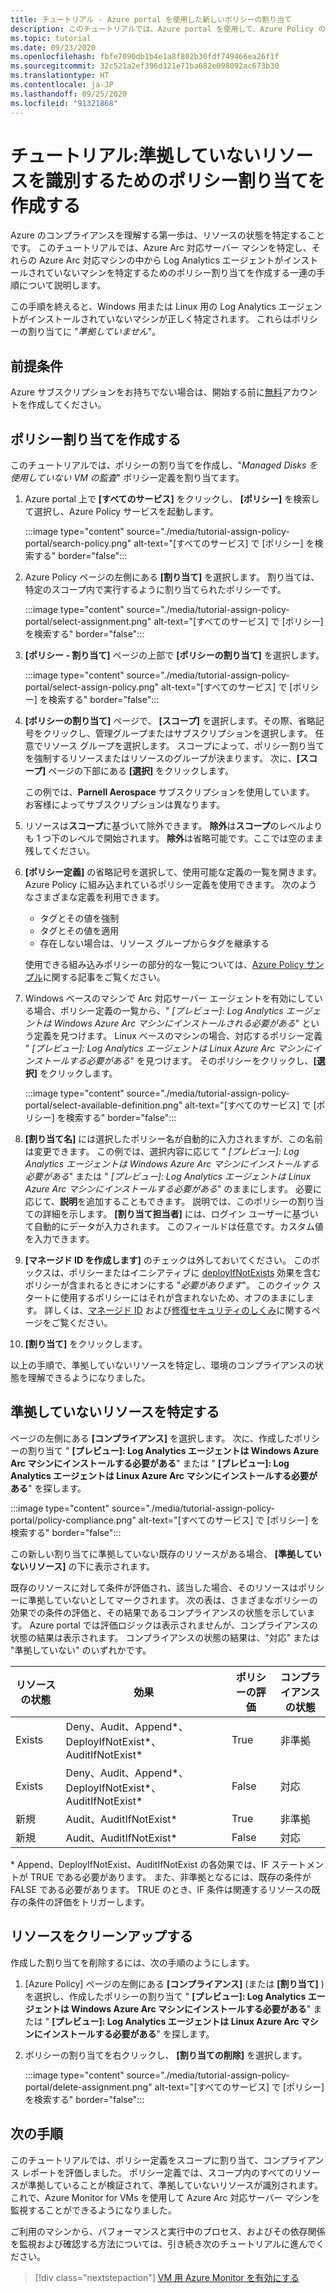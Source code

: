 ```yaml
---
title: チュートリアル - Azure portal を使用した新しいポリシーの割り当て
description: このチュートリアルでは、Azure portal を使用して、Azure Policy の割り当てを作成し、準拠していないリソースを特定します。
ms.topic: tutorial
ms.date: 09/23/2020
ms.openlocfilehash: fbfe7090db1b4e1a8f802b30fdf749466ea26f1f
ms.sourcegitcommit: 32c521a2ef396d121e71ba682e098092ac673b30
ms.translationtype: HT
ms.contentlocale: ja-JP
ms.lasthandoff: 09/25/2020
ms.locfileid: "91321868"
---
```

# <a name="tutorial-create-a-policy-assignment-to-identify-non-compliant-resources"></a>チュートリアル:準拠していないリソースを識別するためのポリシー割り当てを作成する

Azure のコンプライアンスを理解する第一歩は、リソースの状態を特定することです。
このチュートリアルでは、Azure Arc 対応サーバー マシンを特定し、それらの Azure Arc 対応マシンの中から Log Analytics エージェントがインストールされていないマシンを特定するためのポリシー割り当てを作成する一連の手順について説明します。

この手順を終えると、Windows 用または Linux 用の Log Analytics エージェントがインストールされていないマシンが正しく特定されます。 これらはポリシーの割り当てに "_準拠していません_"。

## <a name="prerequisites"></a>前提条件

Azure サブスクリプションをお持ちでない場合は、開始する前に[無料](https://azure.microsoft.com/free/)アカウントを作成してください。

## <a name="create-a-policy-assignment"></a>ポリシー割り当てを作成する

このチュートリアルでは、ポリシーの割り当てを作成し、"_Managed Disks を使用していない VM の監査_" ポリシー定義を割り当てます。

1. Azure portal 上で **[すべてのサービス]** をクリックし、 **[ポリシー]** を検索して選択し、Azure Policy サービスを起動します。

   :::image type="content" source="./media/tutorial-assign-policy-portal/search-policy.png" alt-text="[すべてのサービス] で [ポリシー] を検索する" border="false":::

1. Azure Policy ページの左側にある **[割り当て]** を選択します。 割り当ては、特定のスコープ内で実行するように割り当てられたポリシーです。

   :::image type="content" source="./media/tutorial-assign-policy-portal/select-assignment.png" alt-text="[すべてのサービス] で [ポリシー] を検索する" border="false":::

1. **[ポリシー - 割り当て]** ページの上部で **[ポリシーの割り当て]** を選択します。

   :::image type="content" source="./media/tutorial-assign-policy-portal/select-assign-policy.png" alt-text="[すべてのサービス] で [ポリシー] を検索する" border="false":::

1. **[ポリシーの割り当て]** ページで、 **[スコープ]** を選択します。その際、省略記号をクリックし、管理グループまたはサブスクリプションを選択します。 任意でリソース グループを選択します。 スコープによって、ポリシー割り当てを強制するリソースまたはリソースのグループが決まります。 次に、**[スコープ]** ページの下部にある **[選択]** をクリックします。

   この例では、**Parnell Aerospace** サブスクリプションを使用しています。 お客様によってサブスクリプションは異なります。

1. リソースは**スコープ**に基づいて除外できます。 **除外**は**スコープ**のレベルよりも 1 つ下のレベルで開始されます。 **除外**は省略可能です。ここでは空のまま残してください。

1. **[ポリシー定義]** の省略記号を選択して、使用可能な定義の一覧を開きます。 Azure Policy に組み込まれているポリシー定義を使用できます。 次のようなさまざまな定義を利用できます。

   - タグとその値を強制
   - タグとその値を適用
   - 存在しない場合は、リソース グループからタグを継承する

   使用できる組み込みポリシーの部分的な一覧については、[Azure Policy サンプル](../../../governance/policy/samples/index.md)に関する記事をご覧ください。

1. Windows ベースのマシンで Arc 対応サーバー エージェントを有効にしている場合、ポリシー定義の一覧から、" _\[プレビュー]: Log Analytics エージェントは Windows Azure Arc マシンにインストールされる必要がある_" という定義を見つけます。 Linux ベースのマシンの場合、対応するポリシー定義 " _\[プレビュー]: Log Analytics エージェントは Linux Azure Arc マシンにインストールする必要がある_" を見つけます。 そのポリシーをクリックし、**[選択]** をクリックします。

   :::image type="content" source="./media/tutorial-assign-policy-portal/select-available-definition.png" alt-text="[すべてのサービス] で [ポリシー] を検索する" border="false":::

1. **[割り当て名]** には選択したポリシー名が自動的に入力されますが、この名前は変更できます。 この例では、選択内容に応じて " _\[プレビュー]: Log Analytics エージェントは Windows Azure Arc マシンにインストールする必要がある_" または " _\[プレビュー]: Log Analytics エージェントは Linux Azure Arc マシンにインストールする必要がある_" のままにします。 必要に応じて、**説明**を追加することもできます。 説明では、このポリシーの割り当ての詳細を示します。
   **[割り当て担当者]** には、ログイン ユーザーに基づいて自動的にデータが入力されます。 このフィールドは任意です。カスタム値を入力できます。

1. **[マネージド ID を作成します]** のチェックは外しておいてください。 このボックスは、ポリシーまたはイニシアティブに [deployIfNotExists](../../../governance/policy/concepts/effects.md#deployifnotexists) 効果を含むポリシーが含まれるときにオンにする "_必要があります_"。 このクイック スタートに使用するポリシーにはそれが含まれないため、オフのままにします。 詳しくは、[マネージド ID](../../../active-directory/managed-identities-azure-resources/overview.md) および[修復セキュリティのしくみ](../../../governance/policy/how-to/remediate-resources.md#how-remediation-security-works)に関するページをご覧ください。

1. **[割り当て]** をクリックします。

以上の手順で、準拠していないリソースを特定し、環境のコンプライアンスの状態を理解できるようになりました。

## <a name="identify-non-compliant-resources"></a>準拠していないリソースを特定する

ページの左側にある **[コンプライアンス]** を選択します。 次に、作成したポリシーの割り当て " **\[プレビュー]: Log Analytics エージェントは Windows Azure Arc マシンにインストールする必要がある**" または " **\[プレビュー]: Log Analytics エージェントは Linux Azure Arc マシンにインストールする必要がある**" を探します。

:::image type="content" source="./media/tutorial-assign-policy-portal/policy-compliance.png" alt-text="[すべてのサービス] で [ポリシー] を検索する" border="false":::

この新しい割り当てに準拠していない既存のリソースがある場合、 **[準拠していないリソース]** の下に表示されます。

既存のリソースに対して条件が評価され、該当した場合、そのリソースはポリシーに準拠していないとしてマークされます。 次の表は、さまざまなポリシーの効果での条件の評価と、その結果であるコンプライアンスの状態を示しています。 Azure portal では評価ロジックは表示されませんが、コンプライアンスの状態の結果は表示されます。 コンプライアンスの状態の結果は、"対応" または "準拠していない" のいずれかです。

| **リソースの状態** | **効果** | **ポリシーの評価** | **コンプライアンスの状態** |
| --- | --- | --- | --- |
| Exists | Deny、Audit、Append\*、DeployIfNotExist\*、AuditIfNotExist\* | True | 非準拠 |
| Exists | Deny、Audit、Append\*、DeployIfNotExist\*、AuditIfNotExist\* | False | 対応 |
| 新規 | Audit、AuditIfNotExist\* | True | 非準拠 |
| 新規 | Audit、AuditIfNotExist\* | False | 対応 |

\* Append、DeployIfNotExist、AuditIfNotExist の各効果では、IF ステートメントが TRUE である必要があります。
また、非準拠となるには、既存の条件が FALSE である必要があります。 TRUE のとき、IF 条件は関連するリソースの既存の条件の評価をトリガーします。

## <a name="clean-up-resources"></a>リソースをクリーンアップする

作成した割り当てを削除するには、次の手順のようにします。

1. [Azure Policy] ページの左側にある **[コンプライアンス]** (または **[割り当て]** ) を選択し、作成したポリシーの割り当て " **\[プレビュー]: Log Analytics エージェントは Windows Azure Arc マシンにインストールする必要がある**" または " **\[プレビュー]: Log Analytics エージェントは Linux Azure Arc マシンにインストールする必要がある**" を探します。

1. ポリシーの割り当てを右クリックし、 **[割り当ての削除]** を選択します。

   :::image type="content" source="./media/tutorial-assign-policy-portal/delete-assignment.png" alt-text="[すべてのサービス] で [ポリシー] を検索する" border="false":::

## <a name="next-steps"></a>次の手順

このチュートリアルでは、ポリシー定義をスコープに割り当て、コンプライアンス レポートを評価しました。 ポリシー定義では、スコープ内のすべてのリソースが準拠していることが検証されて、準拠していないリソースが識別されます。 これで、Azure Monitor for VMs を使用して Azure Arc 対応サーバー マシンを監視することができるようになりました。

ご利用のマシンから、パフォーマンスと実行中のプロセス、およびその依存関係を監視および確認する方法については、引き続き次のチュートリアルに進んでください。

> [!div class="nextstepaction"]
> [VM 用 Azure Monitor を有効にする](tutorial-enable-vm-insights.md)